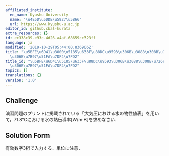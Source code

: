 ```yaml
---
affiliated_institute:
  en_name: Kyushu University
  name: "\u4E5D\u5DDE\u5927\u5B66"
  url: https://www.kyushu-u.ac.jp
editor_id: github.cbal-kurata
extra_resources: {}
id: ec338c39-e93c-4d26-a4af-68659cc323ff
language: ja
modified: '2019-10-29T05:44:00.836906Z'
title: "\u5BFE\u6D41\u3000\u5185\u633F\u88DC\u9593\u306B\u3088\u308B\u7269\u6027\u5024\
  \u306E\u7B97\u51FA\u7DF4\u7FD2"
title_id: "\u5BFE\u6D41\u5185\u633F\u88DC\u9593\u306B\u3088\u308B\u7269\u6027\u5024\
  \u306E\u7B97\u51FA\u7DF4\u7FD2"
topics: []
translations: {}
version: '1.0'
---
```


## Challenge
演習問題のプリントに掲載されている「大気圧における水の物性値表」を用いて，71.8℃における水の熱伝導率[W/m·K]を求めなさい．

## Solution Form
有効数字3桁で入力する．単位に注意．



